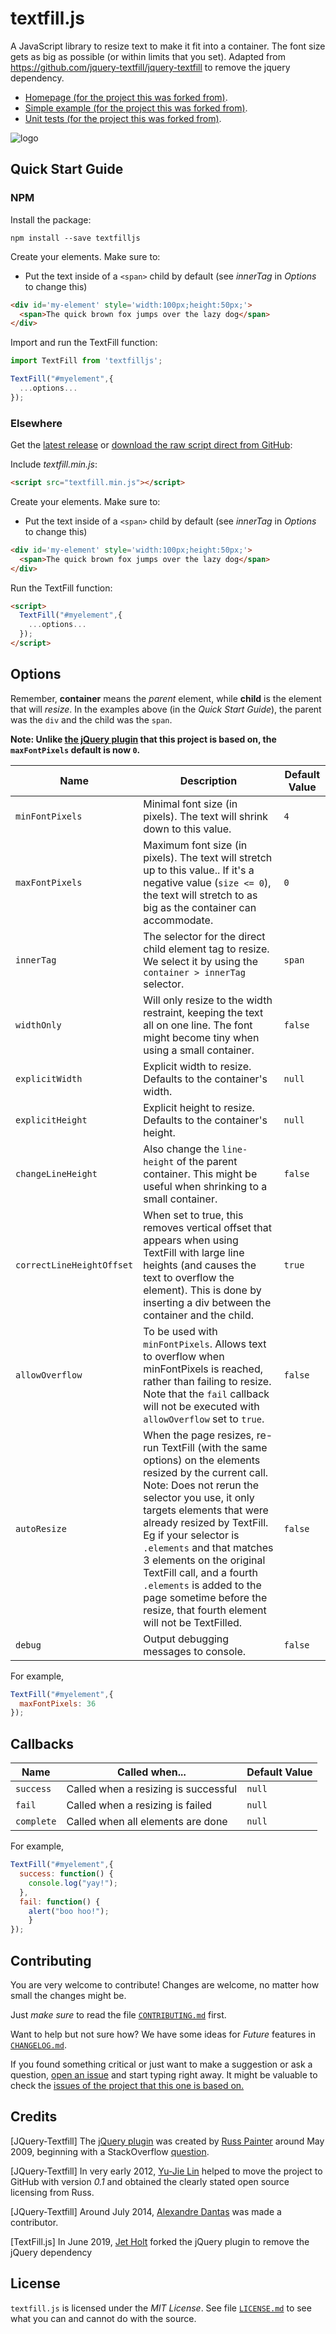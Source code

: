 # textfill.js

A JavaScript library to resize text to make it fit into a container. The font size
gets as big as possible (or within limits that you set). Adapted from https://github.com/jquery-textfill/jquery-textfill to remove the jquery dependency.

* [Homepage (for the project this was forked from)][index].
* [Simple example (for the project this was forked from)][demo].
* [Unit tests (for the project this was forked from)][tests].

![logo](http://jquery-textfill.github.io/images/logo.png)

## Quick Start Guide

### NPM

Install the package:

```
npm install --save textfilljs
```
Create your elements. Make sure to:
  - Put the text inside of a `<span>` child by default (see _innerTag_ in _Options_ to change this)

```html
<div id='my-element' style='width:100px;height:50px;'>
  <span>The quick brown fox jumps over the lazy dog</span>
</div>
```

Import and run the TextFill function:

```javascript
import TextFill from 'textfilljs';

TextFill("#myelement",{
  ...options...
});
```

### Elsewhere

Get the [latest release](https://github.com/Jetroid/textfill.js/releases) or [download the raw script direct from GitHub](https://raw.githubusercontent.com/Jetroid/textfill.js/master/dist/textfill.min.js):

Include _textfill.min.js_:

```html
<script src="textfill.min.js"></script>
```

Create your elements. Make sure to:
  - Put the text inside of a `<span>` child by default (see _innerTag_ in _Options_ to change this)

```html
<div id='my-element' style='width:100px;height:50px;'>
  <span>The quick brown fox jumps over the lazy dog</span>
</div>
```

Run the TextFill function:

```html
<script>
  TextFill("#myelement",{
    ...options...
  });
</script>
```

## Options

Remember, **container** means the _parent_ element, while **child** is the
element that will _resize_. In the examples above (in the _Quick Start Guide_),
the parent was the `div` and the child was the `span`.

**Note: Unlike [the jQuery plugin][plugin] that this project is based on, the `maxFontPixels` default is now `0`.**

| Name              | Description | Default Value |
| ----------------- | ----------- | ------------- |
| `minFontPixels`   | Minimal font size (in pixels). The text will shrink down to this value. | `4` |
| `maxFontPixels`   | Maximum font size (in pixels). The text will stretch up to this value.. If it's a negative value (`size <= 0`), the text will stretch to as big as the container can accommodate. | `0` |
| `innerTag`        | The selector for the direct child element tag to resize. We select it by using the `container > innerTag` selector. | `span` |
| `widthOnly`       | Will only resize to the width restraint, keeping the text all on one line. The font might become tiny when using a small container.  | `false` |
| `explicitWidth`   | Explicit width to resize. Defaults to the container's width. | `null` |
| `explicitHeight`  | Explicit height to resize. Defaults to the container's height. | `null` |
| `changeLineHeight`| Also change the `line-height` of the parent container. This might be useful when shrinking to a small container. | `false` |
| `correctLineHeightOffset` | When set to true, this removes vertical offset that appears when using TextFill with large line heights (and causes the text to overflow the element). This is done by inserting a div between the container and the child. | `true` |
| `allowOverflow`   | To be used with `minFontPixels`. Allows text to overflow when minFontPixels is reached, rather than failing to resize. Note that the `fail` callback will not be executed with `allowOverflow` set to `true`. | `false` |
| `autoResize`      | When the page resizes, re-run TextFill (with the same options) on the elements resized by the current call. Note: Does not rerun the selector you use, it only targets elements that were already resized by TextFill. Eg if your selector is `.elements` and that matches 3 elements on the original TextFill call, and a fourth `.elements` is added to the page sometime before the resize, that fourth element will not be TextFilled. | `false` |
| `debug`           | Output debugging messages to console. | `false` |

For example,

```javascript
TextFill("#myelement",{
  maxFontPixels: 36
});
```

## Callbacks


| Name       | Called when...                       | Default Value |
| ---------- | ------------------------------------ | ------------- |
| `success`  | Called when a resizing is successful | `null`        |
| `fail`     | Called when a resizing is failed     | `null`        |
| `complete` | Called when all elements are done    | `null`        |

For example,

```javascript
TextFill("#myelement",{
  success: function() {
    console.log("yay!");
  },
  fail: function() {
    alert("boo hoo!");
	}
});
```

## Contributing

You are very welcome to contribute!
Changes are welcome, no matter how small the changes might be.

Just _make sure_ to read the file [`CONTRIBUTING.md`](CONTRIBUTING.md) first.

Want to help but not sure how? We have some ideas for _Future_ features in [`CHANGELOG.md`](CHANGELOG.md).

If you found something critical or just want to make a suggestion or ask a question, [open an issue][issue] and start typing right away. It might be valuable to check the [issues of the project that this one is based on.](https://github.com/jquery-textfill/jquery-textfill/issues)

## Credits

[JQuery-Textfill] The [jQuery plugin][plugin] was created by [Russ Painter][russ] around May 2009,
beginning with a StackOverflow [question][soq].

[JQuery-Textfill] In very early 2012, [Yu-Jie Lin][yu] helped to move the project to GitHub with
version _0.1_ and obtained the clearly stated open source licensing from Russ.

[JQuery-Textfill] Around July 2014, [Alexandre Dantas][alex] was made a contributor.

[TextFill.js] In June 2019, [Jet Holt][jet] forked the jQuery plugin to remove the jQuery dependency

## License

`textfill.js` is licensed under the _MIT License_. See file
[`LICENSE.md`](LICENSE.md) to see what you can and cannot do with the source.

[index]:  http://jquery-textfill.github.io/
[demo]:   http://jquery-textfill.github.io/example/
[tests]:  http://jquery-textfill.github.io/unit-tests
[issue]:  https://github.com/jquery-textfill/jquery-textfill/issues
[plugin]: https://github.com/jquery-textfill/jquery-textfill/
[soq]:    http://stackoverflow.com/questions/687998/auto-size-dynamic-text-to-fill-fixed-size-container
[russ]:   https://github.com/GeekyMonkey
[yu]:     https://github.com/livibetter
[alex]:   https://github.com/alexdantas
[jet]:    https://github.com/Jetroid


